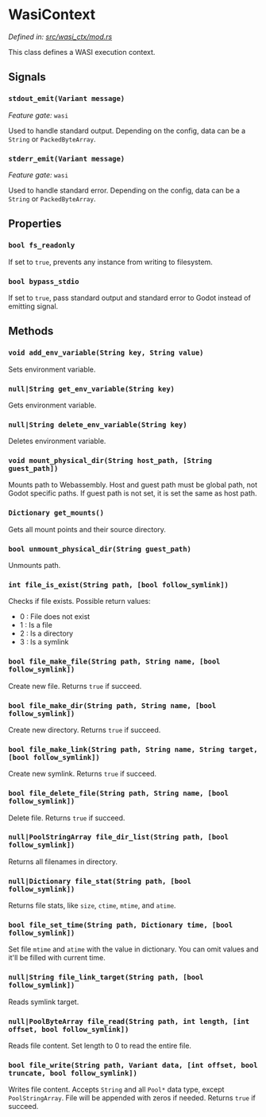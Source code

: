 # WasiContext

_Defined in: [src/wasi_ctx/mod.rs](../src/wasi_ctx/mod.rs)_

This class defines a WASI execution context.

## Signals

### `stdout_emit(Variant message)`

_Feature gate:_ `wasi`

Used to handle standard output.
Depending on the config, data can be a `String` or `PackedByteArray`.

### `stderr_emit(Variant message)`

_Feature gate:_ `wasi`

Used to handle standard error.
Depending on the config, data can be a `String` or `PackedByteArray`.

## Properties

### `bool fs_readonly`

If set to `true`, prevents any instance from writing to filesystem.

### `bool bypass_stdio`

If set to `true`, pass standard output and standard error to Godot
instead of emitting signal.

## Methods

### `void add_env_variable(String key, String value)`

Sets environment variable.

### `null|String get_env_variable(String key)`

Gets environment variable.

### `null|String delete_env_variable(String key)`

Deletes environment variable.

### `void mount_physical_dir(String host_path, [String guest_path])`

Mounts path to Webassembly.
Host and guest path must be global path, not Godot specific paths.
If guest path is not set, it is set the same as host path.

### `Dictionary get_mounts()`

Gets all mount points and their source directory.

### `bool unmount_physical_dir(String guest_path)`

Unmounts path.

### `int file_is_exist(String path, [bool follow_symlink])`

Checks if file exists. Possible return values:
* 0 : File does not exist
* 1 : Is a file
* 2 : Is a directory
* 3 : Is a symlink

### `bool file_make_file(String path, String name, [bool follow_symlink])`

Create new file. Returns `true` if succeed.

### `bool file_make_dir(String path, String name, [bool follow_symlink])`

Create new directory. Returns `true` if succeed.

### `bool file_make_link(String path, String name, String target, [bool follow_symlink])`

Create new symlink. Returns `true` if succeed.

### `bool file_delete_file(String path, String name, [bool follow_symlink])`

Delete file. Returns `true` if succeed.

### `null|PoolStringArray file_dir_list(String path, [bool follow_symlink])`

Returns all filenames in directory.

### `null|Dictionary file_stat(String path, [bool follow_symlink])`

Returns file stats, like `size`, `ctime`, `mtime`, and `atime`.

### `bool file_set_time(String path, Dictionary time, [bool follow_symlink])`

Set file `mtime` and `atime` with the value in dictionary.
You can omit values and it'll be filled with current time.

### `null|String file_link_target(String path, [bool follow_symlink])`

Reads symlink target.

### `null|PoolByteArray file_read(String path, int length, [int offset, bool follow_symlink])`

Reads file content. Set length to 0 to read the entire file.

### `bool file_write(String path, Variant data, [int offset, bool truncate, bool follow_symlink])`

Writes file content.
Accepts `String` and all `Pool*` data type, except `PoolStringArray`.
File will be appended with zeros if needed.
Returns `true` if succeed.
